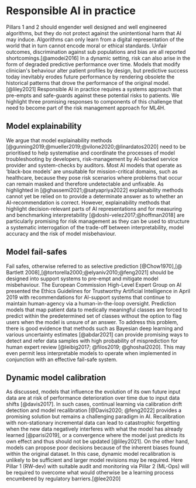 # Responsible AI in practice
Pillars 1 and  2 should engender well designed and well engineered algorithms, but they do not protect against the unintentional harm that AI may induce. Algorithms can only learn from a digital representation of the world that in turn cannot encode moral or ethical standards. Unfair outcomes, discrimination against sub populations and bias are all reported shortcomings.[@amodei2016]  In a dynamic setting, risk can also arise in the form of degraded predictive performance over time. Models that modify clinician's behaviour alter patient profiles by design, but predictive success today inevitably erodes future performance by rendering obsolete the historical patterns that drove the performance of the original model.[@liley2021] Responsible AI in practice requires a systems approach that pre-empts and safe-guards against these potential risks to patients. We highlight three promising responses to components of this challenge that need to become part of the risk management approach for ML4H.

## Model explainability
We argue that model explainability methods [@gunning2019;@mueller2019;@vilone2020;@linardatos2020] need to be prioritised to help systematise and coordinate the processes of model troubleshooting by developers, risk-management by AI-backed service provider and system-checks by auditors.  Most AI models that operate as ‘black-box models’ are unsuitable for mission-critical domains, such as healthcare, because they pose risk scenarios where problems that occur can remain masked and therefore undetectable and unfixable. As highlighted in [@ghassemi2021;@satyapriya2022] explainability methods cannot yet be relied on to provide a determinate answer as to whether an AI-recommendation is correct. However, explainability methods that highlight decision-relevant parts of AI representations and for measuring and benchmarking interpretability [@doshi-velez2017;@hoffman2018] are particularly promising for risk management as they can be used to structure a systematic interrogation of the trade-off between interpretability, model accuracy and the risk of model misbehaviour.


## Model fail-safes
Fail safes, otherwise referred to as selective prediction [@Chow1970],[@ Bartlett 2008],[@tortorella2000;@elyaniv2010;@feng2021] should be designed into support systems to pre-empt and mitigate model misbehaviour. The European Commission High-Level Expert Group on AI presented the Ethics Guidelines for Trustworthy Artificial Intelligence in April 2019 with recommendations for AI-support systems that continue to maintain human-agency via a human-in-the-loop oversight. Prediction models that map patient data to medically meaningful classes are forced to predict within the predetermined set of classes without the option to flag users when the model is unsure of an answer. To address this problem, there is good evidence that methods such as Bayesian deep learning and various uncertainty estimates [@abdar2021] can provide promising ways to detect and refer data samples with high probability of misprediction for human expert review [@leibig2017; @filos2019; @ghoshal2020]. This may even permit less interpretable models to operate when implemented in conjunction with an effective fail-safe system. 

## Dynamic model calibration
As discussed, models that influence the evolution of its own future input data are at risk of performance deterioration over time due to input data shifts [@davis2017]. In such cases, continual learning via calibration drift detection and model recalibration [@Davis2020; @feng2022] provides a promising solution but remains a challenging paradigm in AI. Recalibration with non-stationary incremental data can lead to catastrophic forgetting when the new data negatively interferes with what the model has already learned [@parisi2019], or a convergence where the model just predicts its own effect and thus should not be updated [@liley2021]. On the other hand, models can propose poor decisions because of the inherent biases found within the original dataset. In this case, dynamic model recalibration is unlikely to be sufficient and larger model revisions may be required. Here Pillar 1 (RW-dev) with suitable audit and monitoring via Pillar 2 (ML-Ops) will be required to overcome what would otherwise be a learning process encumbered by regulatory barriers.[@lee2020] 
